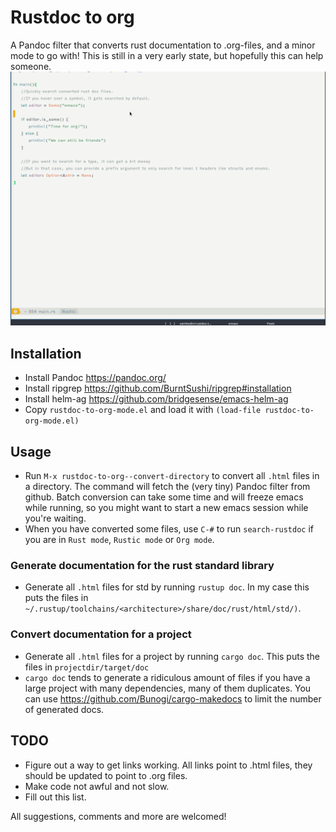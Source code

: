 # Rustdoc to org
A Pandoc filter that converts rust documentation to .org-files, and a minor mode to go with! This is still in a very early state, but hopefully this can help someone.
![Demo with helm ag](demo.gif)

## Installation

* Install Pandoc https://pandoc.org/
* Install ripgrep https://github.com/BurntSushi/ripgrep#installation
* Install helm-ag https://github.com/bridgesense/emacs-helm-ag
* Copy `rustdoc-to-org-mode.el` and load it with `(load-file rustdoc-to-org-mode.el)`

## Usage

* Run `M-x rustdoc-to-org--convert-directory` to convert all `.html` files in a directory. The command will fetch the (very tiny) Pandoc filter from github. Batch conversion can take some time and will freeze emacs while running, so you might want to start a new emacs session while you're waiting.
* When you have converted some files, use `C-#` to run `search-rustdoc` if you are in `Rust mode`, `Rustic mode` or `Org mode`.

### Generate documentation for the rust standard library
* Generate all `.html` files for std by running `rustup doc`. In my case this puts the files in `~/.rustup/toolchains/<architecture>/share/doc/rust/html/std/)`.

### Convert documentation for a project
* Generate all `.html` files for a project by running `cargo doc`. This puts the files in `projectdir/target/doc`
* `cargo doc` tends to generate a ridiculous amount of files if you have a large project with many dependencies, many of them duplicates. You can use https://github.com/Bunogi/cargo-makedocs to limit the number of generated docs.

## TODO

* Figure out a way to get links working. All links point to .html files, they should be updated to point to .org files.
* Make code not awful and not slow.
* Fill out this list.

All suggestions, comments and more are welcomed!
